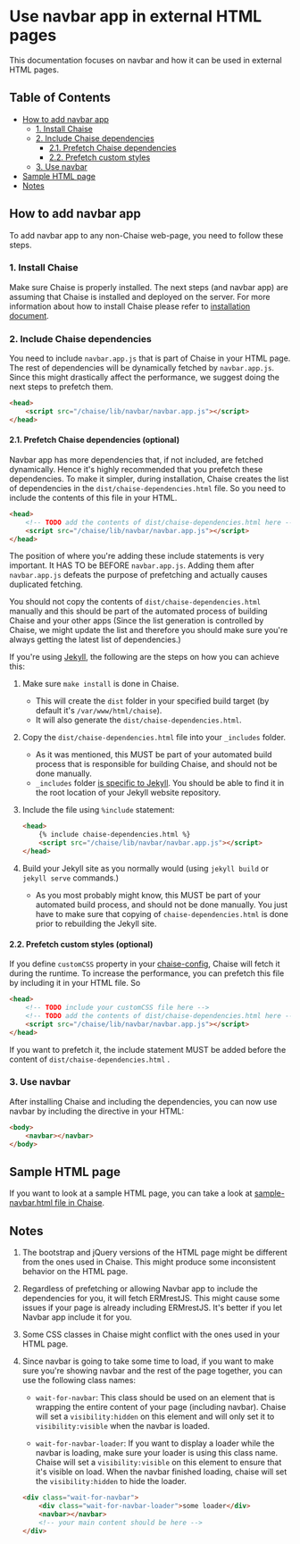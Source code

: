 # Use navbar app in external HTML pages

This documentation focuses on navbar and how it can be used in external HTML pages.

## Table of Contents
- [How to add navbar app](#how-to-add-navbar-app)
  * [1. Install Chaise](#1-install-chaise)
  * [2. Include Chaise dependencies](#2-include-chaise-dependencies)
    + [2.1. Prefetch Chaise dependencies](#21-prefetch-chaise-dependencies-optional)
    + [2.2. Prefetch custom styles](#22-prefetch-custom-styles-optional)
  * [3. Use navbar](#3-use-navbar)
- [Sample HTML page](#sample-html-page)
- [Notes](#notes)

## How to add navbar app

To add navbar app to any non-Chaise web-page, you need to follow these steps.

### 1. Install Chaise

Make sure Chaise is properly installed. The next steps (and navbar app) are assuming that Chaise is installed and deployed on the server. For more information about how to install Chaise please refer to [installation document](installation.md).

### 2. Include Chaise dependencies

You need to include `navbar.app.js` that is part of Chaise in your HTML page. The rest of dependencies will be dynamically fetched by `navbar.app.js`. Since this might drastically affect the performance, we suggest doing the next steps to prefetch them.

```html
<head>
    <script src="/chaise/lib/navbar/navbar.app.js"></script>
</head>
```

#### 2.1. Prefetch Chaise dependencies (optional)

Navbar app has more dependencies that, if not included, are fetched dynamically. Hence it's highly recommended that you prefetch these dependencies.  To make it simpler, during installation, Chaise creates the list of dependencies in the `dist/chaise-dependencies.html` file.  So you need to include the contents of this file in your HTML.

```html
<head>
    <!-- TODO add the contents of dist/chaise-dependencies.html here -->
    <script src="/chaise/lib/navbar/navbar.app.js"></script>
</head>
```

The position of where you're adding these include statements is very important. It HAS TO be BEFORE `navbar.app.js`.  Adding them after `navbar.app.js` defeats the purpose of prefetching and actually causes duplicated fetching.

You should not copy the contents of `dist/chaise-dependencies.html` manually and this should be part of the automated process of building Chaise and your other apps (Since the list generation is controlled by Chaise, we might update the list and therefore you should make sure you're always getting the latest list of dependencies.)  

If you're using [Jekyll](https://jekyllrb.com), the following are the steps on how you can achieve this:

1. Make sure `make install` is done in Chaise.
    - This will create the `dist` folder in your specified build target (by default it's `/var/www/html/chaise`).
    - It will also generate the `dist/chaise-dependencies.html`.


2. Copy the `dist/chaise-dependencies.html` file into your `_includes` folder.
    - As it was mentioned, this MUST be part of your automated build process that is responsible for building Chaise, and should not be done manually.
    - `_includes` folder [is specific to Jekyll](https://jekyllrb.com/docs/includes/). You should be able to find it in the root location of your Jekyll website repository.


3. Include the file using `%include` statement:
    ```html
    <head>
        {% include chaise-dependencies.html %}
        <script src="/chaise/lib/navbar/navbar.app.js"></script>
    </head>
    ```


4. Build your Jekyll site as you normally would (using `jekyll build` or `jekyll serve` commands.)
    - As you most probably might know, this MUST be part of your automated build process, and should not be done manually. You just have to make sure that copying of `chaise-dependencies.html` is done prior to rebuilding the Jekyll site.

#### 2.2. Prefetch custom styles (optional)

If you define `customCSS` property in your [chaise-config](chaise-config.md), Chaise will fetch it during the runtime. To increase the performance, you can prefetch this file by including it in your HTML file. So

```html
<head>
    <!-- TODO include your customCSS file here -->
    <!-- TODO add the contents of dist/chaise-dependencies.html here -->
    <script src="/chaise/lib/navbar/navbar.app.js"></script>
</head>
```
If you want to prefetch it, the include statement MUST be added before the content of `dist/chaise-dependencies.html` .

### 3. Use navbar

After installing Chaise and including the dependencies, you can now use navbar by including the directive in your HTML:

```html
<body>
    <navbar></navbar>
</body>
```

## Sample HTML page
 If you want to look at a sample HTML page, you can take a look at [sample-navbar.html file in Chaise](https://github.com/informatics-isi-edu/chaise/blob/master/lib/navbar/sample-navbar.html).

## Notes

1. The bootstrap and jQuery versions of the HTML page might be different from the ones used in Chaise. This might produce some inconsistent behavior on the HTML page.

2. Regardless of prefetching or allowing Navbar app to include the dependencies for you, it will fetch ERMrestJS. This might cause some issues if your page is already including ERMrestJS. It's better if you let Navbar app include it for you.

3. Some CSS classes in Chaise might conflict with the ones used in your HTML page.

4. Since navbar is going to take some time to load, if you want to make sure you're showing navbar and the rest of the page together, you can use the following class names:
    - `wait-for-navbar`: This class should be used on an element that is wrapping the entire content of your page (including navbar). Chaise will set a `visibility:hidden` on this element and will only set it to `visibility:visible` when the navbar is loaded.

    - `wait-for-navbar-loader`: If you want to display a loader while the navbar is loading, make sure your loader is using this class name. Chaise will set a `visibility:visible` on this element to ensure that it's visible on load. When the navbar finished loading, chaise will set the `visibility:hidden` to hide the loader.
    ```html
    <div class="wait-for-navbar">
        <div class="wait-for-navbar-loader">some loader</div>
        <navbar></navbar>
        <!-- your main content should be here -->
    </div>
    ```
